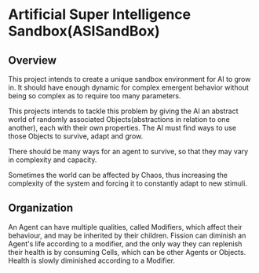# Artificial Super Intelligence Sandbox(ASISandBox)

## Overview
This project intends to create a unique sandbox environment for AI to grow in. It should have enough dynamic for complex emergent behavior without being so complex as to require too many parameters.

This projects intends to tackle this problem by giving the AI an abstract world of randomly associated Objects(abstractions in relation to one another), each with their own properties. The AI must find ways to use those Objects to survive, adapt and grow.

There should be many ways for an agent to survive, so that they may vary in complexity and capacity.

Sometimes the world can be affected by Chaos, thus increasing the complexity of the system and forcing it to constantly adapt to new stimuli.

## Organization
An Agent can have multiple qualities, called Modifiers, which affect their behaviour, and may be inherited by their children. Fission can diminish an Agent's life according to a modifier, and the only way they can replenish their health is by consuming Cells, which can be other Agents or Objects. Health is slowly diminished according to a Modifier.
